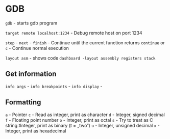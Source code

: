 # GDB 

`gdb` - starts gdb program

`target remote localhost:1234` - Debug remote host on port 1234

`step` - 
`next` - 
`finish` - Continue until the current function returns
`continue` or `c` - Continue normal execution

`layout asm` - shows code
`dashboard -layout assembly registers stack`

## Get information
`info args` - 
`info breakpoints` - 
`info display` - 

## Formatting

`a` - Pointer
`c` - Read as integer, print as character
`d` - Integer, signed decimal
`f` - Floating point number
`o` - Integer, print as octal
`s` - Try to treat as C string.tInteger, print as binary (t = „two“)
`u` - Integer, unsigned decimal
`x` - Integer, print as hexadecimal
